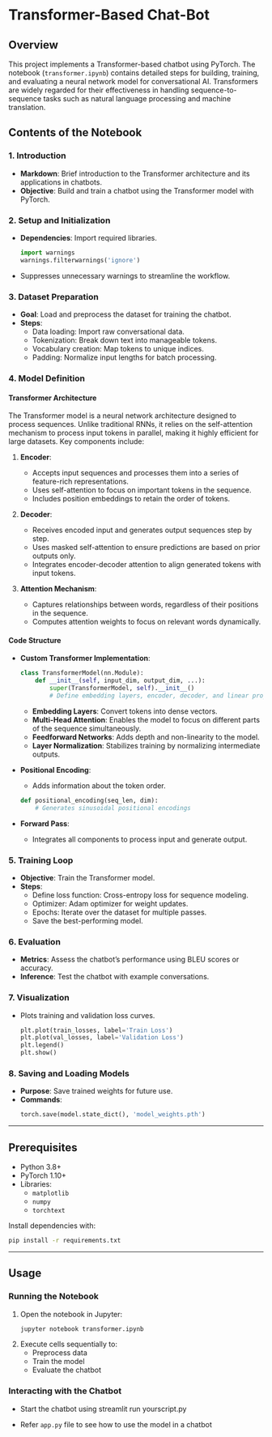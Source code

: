 # Transformer-Based Chat-Bot

## Overview
This project implements a Transformer-based chatbot using PyTorch. The notebook (`transformer.ipynb`) contains detailed steps for building, training, and evaluating a neural network model for conversational AI. Transformers are widely regarded for their effectiveness in handling sequence-to-sequence tasks such as natural language processing and machine translation.


## Contents of the Notebook

### 1. **Introduction**
- **Markdown**: Brief introduction to the Transformer architecture and its applications in chatbots.
- **Objective**: Build and train a chatbot using the Transformer model with PyTorch.

### 2. **Setup and Initialization**
- **Dependencies**: Import required libraries.
  ```python
  import warnings
  warnings.filterwarnings('ignore')
  ```
- Suppresses unnecessary warnings to streamline the workflow.

### 3. **Dataset Preparation**
- **Goal**: Load and preprocess the dataset for training the chatbot.
- **Steps**:
    - Data loading: Import raw conversational data.
    - Tokenization: Break down text into manageable tokens.
    - Vocabulary creation: Map tokens to unique indices.
    - Padding: Normalize input lengths for batch processing.

### 4. **Model Definition**
#### Transformer Architecture
The Transformer model is a neural network architecture designed to process sequences. Unlike traditional RNNs, it relies on the self-attention mechanism to process input tokens in parallel, making it highly efficient for large datasets. Key components include:

1. **Encoder**:
    - Accepts input sequences and processes them into a series of feature-rich representations.
    - Uses self-attention to focus on important tokens in the sequence.
    - Includes position embeddings to retain the order of tokens.

2. **Decoder**:
    - Receives encoded input and generates output sequences step by step.
    - Uses masked self-attention to ensure predictions are based on prior outputs only.
    - Integrates encoder-decoder attention to align generated tokens with input tokens.

3. **Attention Mechanism**:
    - Captures relationships between words, regardless of their positions in the sequence.
    - Computes attention weights to focus on relevant words dynamically.

#### Code Structure
- **Custom Transformer Implementation**:
  ```python
  class TransformerModel(nn.Module):
      def __init__(self, input_dim, output_dim, ...):
          super(TransformerModel, self).__init__()
          # Define embedding layers, encoder, decoder, and linear projections
  ```
    - **Embedding Layers**: Convert tokens into dense vectors.
    - **Multi-Head Attention**: Enables the model to focus on different parts of the sequence simultaneously.
    - **Feedforward Networks**: Adds depth and non-linearity to the model.
    - **Layer Normalization**: Stabilizes training by normalizing intermediate outputs.

- **Positional Encoding**:
    - Adds information about the token order.
  ```python
  def positional_encoding(seq_len, dim):
      # Generates sinusoidal positional encodings
  ```

- **Forward Pass**:
    - Integrates all components to process input and generate output.

### 5. **Training Loop**
- **Objective**: Train the Transformer model.
- **Steps**:
    - Define loss function: Cross-entropy loss for sequence modeling.
    - Optimizer: Adam optimizer for weight updates.
    - Epochs: Iterate over the dataset for multiple passes.
    - Save the best-performing model.

### 6. **Evaluation**
- **Metrics**: Assess the chatbot’s performance using BLEU scores or accuracy.
- **Inference**: Test the chatbot with example conversations.

### 7. **Visualization**
- Plots training and validation loss curves.
  ```python
  plt.plot(train_losses, label='Train Loss')
  plt.plot(val_losses, label='Validation Loss')
  plt.legend()
  plt.show()
  ```

### 8. **Saving and Loading Models**
- **Purpose**: Save trained weights for future use.
- **Commands**:
  ```python
  torch.save(model.state_dict(), 'model_weights.pth')
  ```

---

## Prerequisites
- Python 3.8+
- PyTorch 1.10+
- Libraries:
    - `matplotlib`
    - `numpy`
    - `torchtext`

Install dependencies with:
```bash
pip install -r requirements.txt
```

---

## Usage

### Running the Notebook
1. Open the notebook in Jupyter:
   ```bash
   jupyter notebook transformer.ipynb
   ```
2. Execute cells sequentially to:
    - Preprocess data
    - Train the model
    - Evaluate the chatbot

### Interacting with the Chatbot
- Start the chatbot using streamlit run yourscript.py

- Refer `app.py` file to see how to use the model in a chatbot
  

